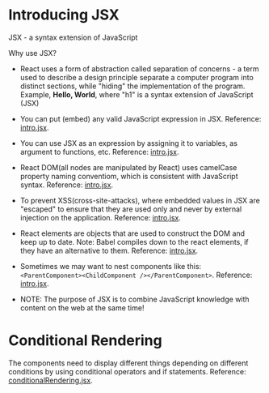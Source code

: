 <h1>Introducing JSX</h1>

JSX - a syntax extension of JavaScript

Why use JSX?

- React uses a form of abstraction called separation of concerns - a term used to describe a design principle separate a computer program into distinct sections, while "hiding" the implementation of the program. Example, **Hello, World**, where "h1" is a syntax extension of JavaScript (JSX)

- You can put (embed) any valid JavaScript expression in JSX. Reference: [intro.jsx](intro.jsx).

- You can use JSX as an expression by assigning it to variables, as argument to functions, etc. Reference: [intro.jsx](intro.jsx).

- React DOM(all nodes are manipulated by React) uses camelCase property naming conventiom, which is consistent with JavaScript syntax. Reference: [intro.jsx](intro.jsx).

- To prevent XSS(cross-site-attacks), where embedded values in JSX are "escaped" to ensure that they are used only and never by external injection on the application. Reference: [intro.jsx](intro.jsx).

- React elements are objects that are used to construct the DOM and keep up to date. Note: Babel compiles down to the react elements, if they have an alternative to them. Reference: [intro.jsx](intro.jsx).

- Sometimes we may want to nest components like this: `<ParentComponent><ChildComponent /></ParentComponent>`. Reference: [intro.jsx](intro.jsx).

- NOTE: The purpose of JSX is to combine JavaScript knowledge with content on the web at the same time!

<h1>Conditional Rendering</h1>

The components need to display different things depending on different conditions by using conditional operators and if statements. Reference: [conditionalRendering.jsx](conditionalRendering.jsx).
